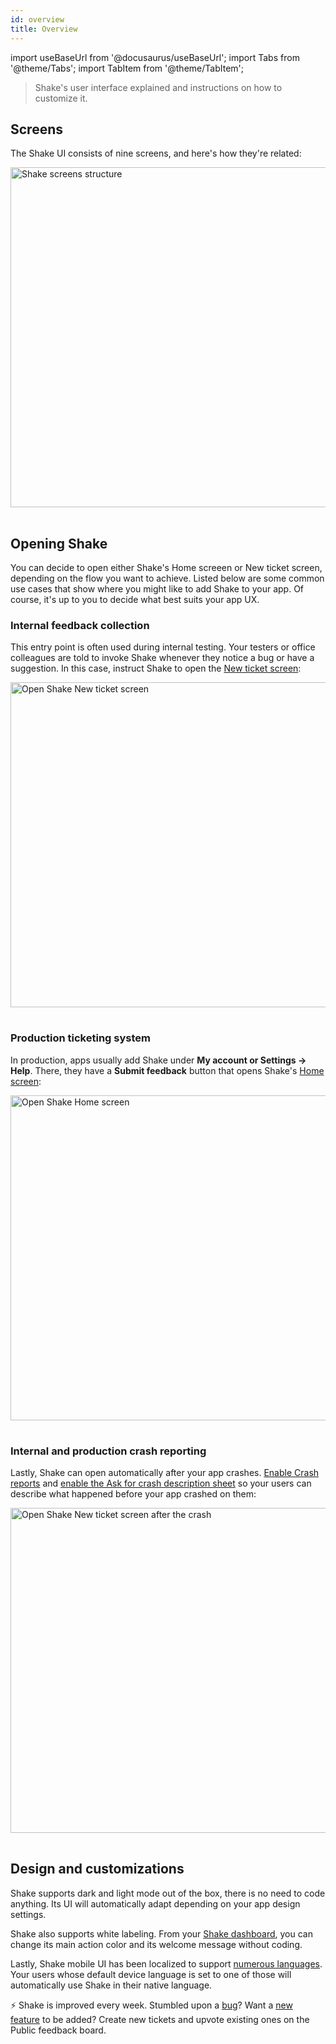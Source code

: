 ```yaml
---
id: overview
title: Overview
---
```

import useBaseUrl from '@docusaurus/useBaseUrl';
import Tabs from '@theme/Tabs';
import TabItem from '@theme/TabItem';

> Shake's user interface explained and instructions on how to customize it.


## Screens

The Shake UI consists of nine screens, and here's how they're related:

<table class="media-container mt-40 mb-40">
<img
  alt="Shake screens structure"
  width="544"
  src={useBaseUrl('screens/shake-screens-structure.svg')}
/>
</table>

## Opening Shake

You can decide to open either Shake's Home screeen or New ticket screen, depending on the flow you want to achieve.
Listed below are some common use cases that show where you might like to add Shake to your app.
Of course, it's up to you to decide what best suits your app UX.

### Internal feedback collection

This entry point is often used during internal testing. Your testers or office colleagues are told to invoke Shake whenever they notice a bug or have a suggestion.
In this case, instruct Shake to open the [New ticket screen](/ios/shake-ui/new-ticket-screen.md):

<table class="media-container mt-40 mb-40">
<img
  alt="Open Shake New ticket screen"
  width="520"
  src={useBaseUrl('screens/open-shake-new-ticket-screen-pointer.svg')}
/>
</table>

### Production ticketing system

In production, apps usually add Shake under **My account or Settings → Help**.
There, they have a **Submit feedback** button that opens Shake's [Home screen](/ios/shake-ui/home-screen.md):

<table class="media-container mt-40 mb-40">
<img
  alt="Open Shake Home screen"
  width="520"
  src={useBaseUrl('screens/open-shake-home-screen-pointer.svg')}
/>
</table>

### Internal and production crash reporting

Lastly, Shake can open automatically after your app crashes.
[Enable Crash reports](/ios/crash-reports/enable.md) and [enable the Ask for crash description sheet](/ios/crash-reports/ask-for-description.md)
so your users can describe what happened before your app crashed on them:

<table class="media-container mt-40 mb-40">
<img
  alt="Open Shake New ticket screen after the crash"
  width="520"
  src={useBaseUrl('screens/crash-report-options-pointer.svg')}
/>
</table>


## Design and customizations

Shake supports dark and light mode out of the box, there is no need to code anything.
Its UI will automatically adapt depending on your app design settings.

Shake also supports white labeling.
From your [Shake dashboard](https://app.shakebugs.com/settings/workspace#whitelabel), you can change its main action color and its welcome message without coding.

Lastly, Shake mobile UI has been localized to support [numerous languages](https://help.shakebugs.com/en/articles/3392092-which-languages-has-shake-sdk-been-translated-to).
Your users whose default device language is set to one of those will automatically use Shake in their native language.

<p class="p2 mt-80 mb-10">⚡️ Shake is improved every week.
Stumbled upon a <a href="https://feedback.shakebugs.com/bugs">bug</a>?
Want a <a href="https://feedback.shakebugs.com/feature-requests">new feature</a> to be added?
Create new tickets and upvote existing ones on the Public feedback board.</p>
<p></p>